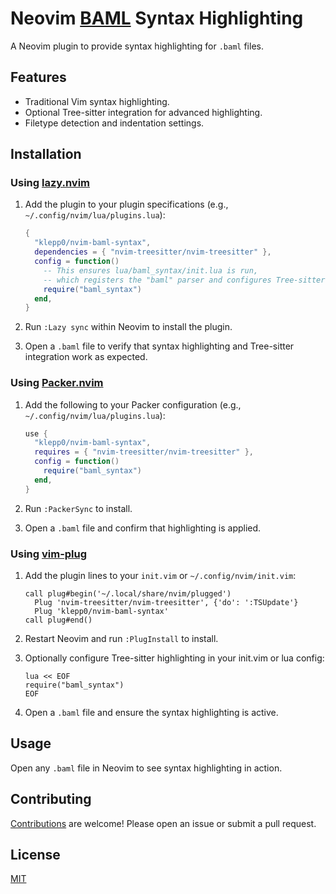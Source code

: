 # Neovim [BAML](https://github.com/boundaryml/baml) Syntax Highlighting

A Neovim plugin to provide syntax highlighting for `.baml` files.

## Features

- Traditional Vim syntax highlighting.
- Optional Tree-sitter integration for advanced highlighting.
- Filetype detection and indentation settings.

## Installation

### Using [lazy.nvim](https://github.com/folke/lazy.nvim)

1. Add the plugin to your plugin specifications (e.g., `~/.config/nvim/lua/plugins.lua`):

   ```lua
   {
     "klepp0/nvim-baml-syntax",
     dependencies = { "nvim-treesitter/nvim-treesitter" },
     config = function()
       -- This ensures lua/baml_syntax/init.lua is run,
       -- which registers the "baml" parser and configures Tree-sitter:
       require("baml_syntax")
     end,
   }
   ```

2. Run `:Lazy sync` within Neovim to install the plugin.
3. Open a `.baml` file to verify that syntax highlighting and Tree-sitter integration work as expected.

### Using [Packer.nvim](https://github.com/wbthomason/packer.nvim)

1. Add the following to your Packer configuration (e.g., `~/.config/nvim/lua/plugins.lua`):

   ```lua
   use {
     "klepp0/nvim-baml-syntax",
     requires = { "nvim-treesitter/nvim-treesitter" },
     config = function()
       require("baml_syntax")
     end,
   }
   ```

2. Run `:PackerSync` to install.
3. Open a `.baml` file and confirm that highlighting is applied.

### Using [vim-plug](https://github.com/junegunn/vim-plug)

1. Add the plugin lines to your `init.vim` or `~/.config/nvim/init.vim`:

   ```vim
   call plug#begin('~/.local/share/nvim/plugged')
     Plug 'nvim-treesitter/nvim-treesitter', {'do': ':TSUpdate'}
     Plug 'klepp0/nvim-baml-syntax'
   call plug#end()
   ```

2. Restart Neovim and run `:PlugInstall` to install.
3. Optionally configure Tree-sitter highlighting in your init.vim or lua config:

   ```vim
   lua << EOF
   require("baml_syntax")
   EOF
   ```

4. Open a `.baml` file and ensure the syntax highlighting is active.

## Usage

Open any `.baml` file in Neovim to see syntax highlighting in action.

## Contributing

[Contributions](CONTRIBUTING.md) are welcome! Please open an issue or submit a pull request.

## License

[MIT](LICENSE)

